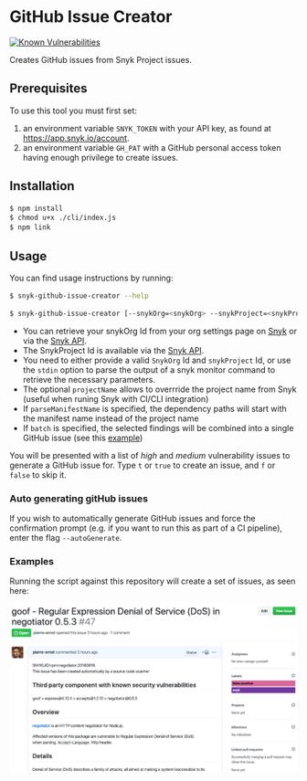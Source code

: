 # GitHub Issue Creator

[![Known Vulnerabilities](https://snyk.io/test/github/pierre-ernst/snyk-github-issue-creator/badge.svg?targetFile=package.json)](https://snyk.io/test/github/pierre-ernst/snyk-github-issue-creator?targetFile=package.json)

Creates GitHub issues from Snyk Project issues.

## Prerequisites

To use this tool you must first set:
1. an environment variable `SNYK_TOKEN` with your API key, as found at https://app.snyk.io/account.
1. an environment variable `GH_PAT` with a GitHub personal access token having enough privilege to create issues.

## Installation
```bash
$ npm install
$ chmod u+x ./cli/index.js
$ npm link
```

## Usage
You can find usage instructions by running:

```bash
$ snyk-github-issue-creator --help
```

```bash
$ snyk-github-issue-creator [--snykOrg=<snykOrg> --snykProject=<snykProject> | --stdin ] --ghOwner=<ghOwner> --ghRepo=<ghRepo> [--ghLabels=<ghLabel>,...] [--projectName=<projectName>] [--parseManifestName] [--batch] [--autoGenerate]
```

- You can retrieve your snykOrg Id from your org settings page on [Snyk](https://snyk.io) or via the [Snyk API](https://snyk.docs.apiary.io/#reference/organisations/the-snyk-organisation-for-a-request/list-all-the-organisations-a-user-belongs-to).
- The SnykProject Id is available via the [Snyk API](https://snyk.docs.apiary.io/#reference/projects/projects-by-organisation/list-all-projects).
- You need to either provide a valid `SnykOrg` Id and `snykProject` Id, or use the `stdin` option to parse the output of a snyk monitor command to retrieve the necessary parameters. 
- The optional `projectName` allows to overrride the project name from Snyk (useful when runing Snyk with CI/CLI integration)
- If `parseManifestName` is specified, the dependency paths will start with the manifest name instead of the project name
- If `batch` is specified, the selected findings will be combined into a single GitHub issue (see this [example](screenshot-issue-batch.png))

You will be presented with a list of *high* and *medium* vulnerability issues to
generate a GitHub issue for. Type `t` or `true` to create an issue,
and `f` or `false` to skip it.

### Auto generating gitHub issues

If you wish to automatically generate GitHub issues and force the confirmation prompt (e.g. if you want to run this as part of a CI pipeline), enter the flag `--autoGenerate`.

### Examples

Running the script against this repository will create a set of issues, as seen here:

![screen shot of a created issue](screenshot-issue-dogfooding.png)

